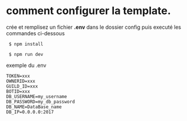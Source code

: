 
# comment configurer la template.

crée et remplisez un fichier **.env** dans le dossier config puis executé les commandes ci-dessous

```shell
 $ npm install
 
 $ npm run dev
```

exemple du .env
```dotenv
TOKEN=xxx
OWNERID=xxx
GUILD_ID=xxx
BOTID=xxx
DB_USERNAME=my_username
DB_PASSWORD=my_db_password
DB_NAME=DataBase_name
DB_IP=0.0.0.0:2017
```

